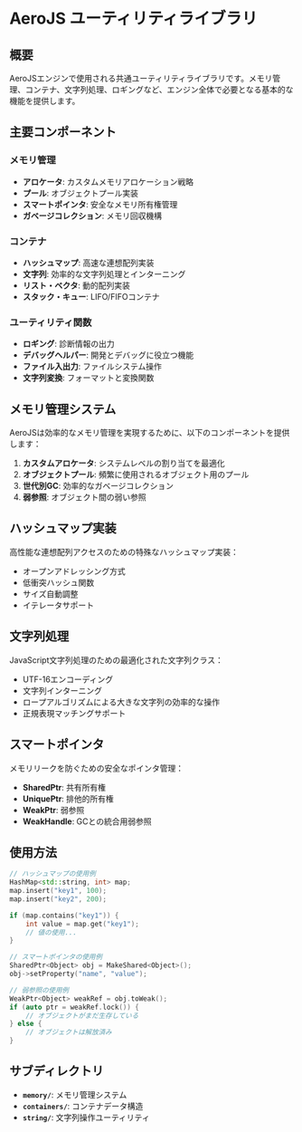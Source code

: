 # AeroJS ユーティリティライブラリ

## 概要

AeroJSエンジンで使用される共通ユーティリティライブラリです。メモリ管理、コンテナ、文字列処理、ロギングなど、エンジン全体で必要となる基本的な機能を提供します。

## 主要コンポーネント

### メモリ管理

- **アロケータ**: カスタムメモリアロケーション戦略
- **プール**: オブジェクトプール実装
- **スマートポインタ**: 安全なメモリ所有権管理
- **ガベージコレクション**: メモリ回収機構

### コンテナ

- **ハッシュマップ**: 高速な連想配列実装
- **文字列**: 効率的な文字列処理とインターニング
- **リスト・ベクタ**: 動的配列実装
- **スタック・キュー**: LIFO/FIFOコンテナ

### ユーティリティ関数

- **ロギング**: 診断情報の出力
- **デバッグヘルパー**: 開発とデバッグに役立つ機能
- **ファイル入出力**: ファイルシステム操作
- **文字列変換**: フォーマットと変換関数

## メモリ管理システム

AeroJSは効率的なメモリ管理を実現するために、以下のコンポーネントを提供します：

1. **カスタムアロケータ**: システムレベルの割り当てを最適化
2. **オブジェクトプール**: 頻繁に使用されるオブジェクト用のプール
3. **世代別GC**: 効率的なガベージコレクション
4. **弱参照**: オブジェクト間の弱い参照

## ハッシュマップ実装

高性能な連想配列アクセスのための特殊なハッシュマップ実装：

- オープンアドレッシング方式
- 低衝突ハッシュ関数
- サイズ自動調整
- イテレータサポート

## 文字列処理

JavaScript文字列処理のための最適化された文字列クラス：

- UTF-16エンコーディング
- 文字列インターニング
- ロープアルゴリズムによる大きな文字列の効率的な操作
- 正規表現マッチングサポート

## スマートポインタ

メモリリークを防ぐための安全なポインタ管理：

- **SharedPtr**: 共有所有権
- **UniquePtr**: 排他的所有権
- **WeakPtr**: 弱参照
- **WeakHandle**: GCとの統合用弱参照

## 使用方法

```cpp
// ハッシュマップの使用例
HashMap<std::string, int> map;
map.insert("key1", 100);
map.insert("key2", 200);

if (map.contains("key1")) {
    int value = map.get("key1");
    // 値の使用...
}

// スマートポインタの使用例
SharedPtr<Object> obj = MakeShared<Object>();
obj->setProperty("name", "value");

// 弱参照の使用例
WeakPtr<Object> weakRef = obj.toWeak();
if (auto ptr = weakRef.lock()) {
    // オブジェクトがまだ生存している
} else {
    // オブジェクトは解放済み
}
```

## サブディレクトリ

- **`memory/`**: メモリ管理システム
- **`containers/`**: コンテナデータ構造
- **`string/`**: 文字列操作ユーティリティ 